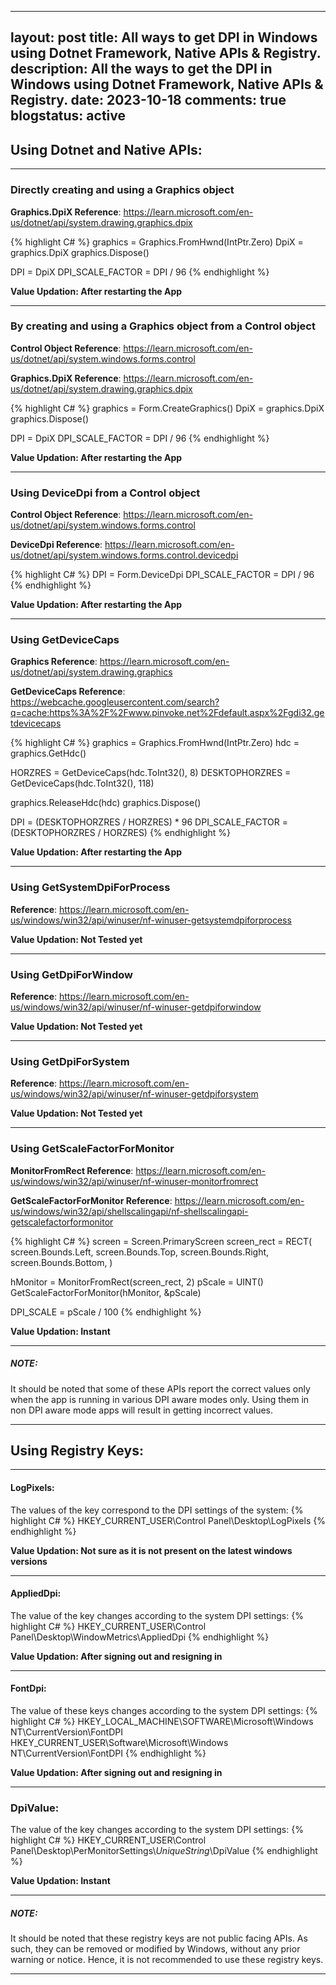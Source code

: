 
---
layout: post
title: All ways to get DPI in Windows using Dotnet Framework, Native APIs & Registry.
description: All the ways to get the DPI in Windows using Dotnet Framework, Native APIs & Registry.
date: 2023-10-18
comments: true
blogstatus: active
---

## Using Dotnet and Native APIs:

<hr>

### Directly creating and using a Graphics object

**Graphics.DpiX Reference**: <https://learn.microsoft.com/en-us/dotnet/api/system.drawing.graphics.dpix>

{% highlight C# %}
graphics = Graphics.FromHwnd(IntPtr.Zero)
DpiX = graphics.DpiX
graphics.Dispose()

DPI = DpiX 
DPI_SCALE_FACTOR = DPI / 96
{% endhighlight %}

**Value Updation: After restarting the App**
<hr>

### By creating and using a Graphics object from a Control object
**Control Object Reference**: <https://learn.microsoft.com/en-us/dotnet/api/system.windows.forms.control>

**Graphics.DpiX Reference**: <https://learn.microsoft.com/en-us/dotnet/api/system.drawing.graphics.dpix>

{% highlight C# %}
graphics = Form.CreateGraphics()
DpiX = graphics.DpiX
graphics.Dispose()

DPI = DpiX
DPI_SCALE_FACTOR = DPI / 96
{% endhighlight %}

**Value Updation: After restarting the App**
<hr>

### Using DeviceDpi from a Control object
**Control Object Reference**: <https://learn.microsoft.com/en-us/dotnet/api/system.windows.forms.control>

**DeviceDpi Reference**: <https://learn.microsoft.com/en-us/dotnet/api/system.windows.forms.control.devicedpi>

{% highlight C# %}
DPI = Form.DeviceDpi 
DPI_SCALE_FACTOR = DPI / 96
{% endhighlight %}

**Value Updation: After restarting the App**
<hr>

### Using GetDeviceCaps
**Graphics Reference**: <https://learn.microsoft.com/en-us/dotnet/api/system.drawing.graphics>

**GetDeviceCaps Reference**: <https://webcache.googleusercontent.com/search?q=cache:https%3A%2F%2Fwww.pinvoke.net%2Fdefault.aspx%2Fgdi32.getdevicecaps>

{% highlight C# %}
graphics = Graphics.FromHwnd(IntPtr.Zero)
hdc = graphics.GetHdc()

HORZRES = GetDeviceCaps(hdc.ToInt32(), 8)
DESKTOPHORZRES = GetDeviceCaps(hdc.ToInt32(), 118)

graphics.ReleaseHdc(hdc)
graphics.Dispose()

DPI = (DESKTOPHORZRES / HORZRES) * 96
DPI_SCALE_FACTOR = (DESKTOPHORZRES / HORZRES)
{% endhighlight %}

**Value Updation: After restarting the App**
<hr>

### Using GetSystemDpiForProcess
**Reference**: <https://learn.microsoft.com/en-us/windows/win32/api/winuser/nf-winuser-getsystemdpiforprocess>

**Value Updation: Not Tested yet**
<hr>

### Using GetDpiForWindow
**Reference**: <https://learn.microsoft.com/en-us/windows/win32/api/winuser/nf-winuser-getdpiforwindow>

**Value Updation: Not Tested yet**
<hr>

### Using GetDpiForSystem
**Reference**: <https://learn.microsoft.com/en-us/windows/win32/api/winuser/nf-winuser-getdpiforsystem>

**Value Updation: Not Tested yet**
<hr>

### Using GetScaleFactorForMonitor
**MonitorFromRect Reference**: <https://learn.microsoft.com/en-us/windows/win32/api/winuser/nf-winuser-monitorfromrect>

**GetScaleFactorForMonitor Reference**: <https://learn.microsoft.com/en-us/windows/win32/api/shellscalingapi/nf-shellscalingapi-getscalefactorformonitor>

{% highlight C# %}
screen = Screen.PrimaryScreen
screen_rect = RECT(
    screen.Bounds.Left,
    screen.Bounds.Top,
    screen.Bounds.Right,
    screen.Bounds.Bottom,
)

hMonitor = MonitorFromRect(screen_rect, 2)
pScale = UINT()
GetScaleFactorForMonitor(hMonitor, &pScale)

DPI_SCALE = pScale / 100
{% endhighlight %}

**Value Updation: Instant**
<hr>

##### NOTE: 
It should be noted that some of these APIs report the correct values only when the app is running in various DPI aware modes only. Using them in non DPI aware mode apps will result in getting incorrect values.
<hr>

## Using Registry Keys:

<hr>

#### LogPixels:
The values of the key correspond to the DPI settings of the system:
{% highlight C# %}
HKEY_CURRENT_USER\Control Panel\Desktop\LogPixels
{% endhighlight %}

**Value Updation: Not sure as it is not present on the latest windows versions**
<hr>

#### AppliedDpi:
The value of the key changes according to the system DPI settings:
{% highlight C# %}
HKEY_CURRENT_USER\Control Panel\Desktop\WindowMetrics\AppliedDpi
{% endhighlight %}

**Value Updation: After signing out and resigning in**
<hr>

#### FontDpi:
The value of these keys changes according to the system DPI settings:
{% highlight C# %}
HKEY_LOCAL_MACHINE\SOFTWARE\Microsoft\Windows NT\CurrentVersion\FontDPI
HKEY_CURRENT_USER\Software\Microsoft\Windows NT\CurrentVersion\FontDPI
{% endhighlight %}

**Value Updation: After signing out and resigning in**
<hr>

### DpiValue:
The value of the key changes according to the system DPI settings:
{% highlight C# %}
HKEY_CURRENT_USER\Control Panel\Desktop\PerMonitorSettings\\*UniqueString*\\DpiValue
{% endhighlight %}

**Value Updation: Instant**
<hr>

##### NOTE: 
It should be noted that these registry keys are not public facing APIs. As such, they can be removed or modified by Windows, without any prior warning or notice. Hence, it is not recommended to use these registry keys.
<hr>